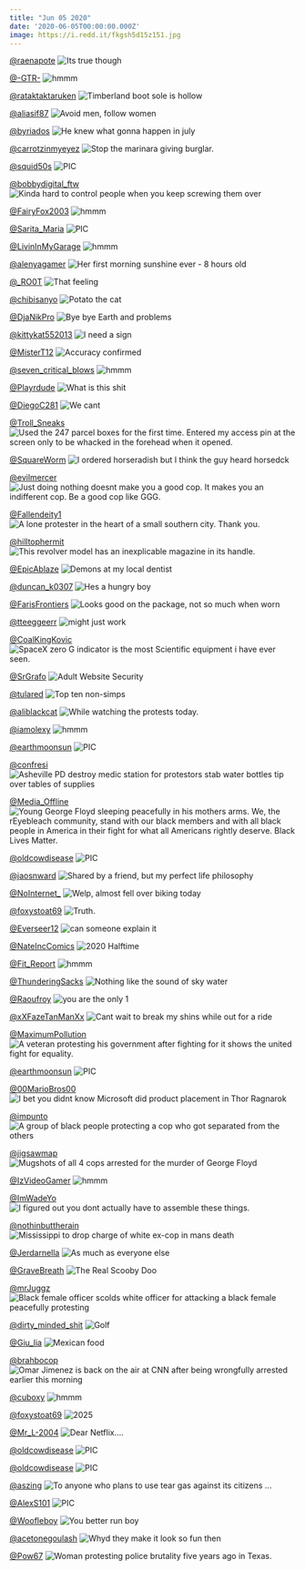 ```yaml
---
title: "Jun 05 2020"
date: '2020-06-05T00:00:00.000Z'
image: https://i.redd.it/fkgsh5d15z151.jpg
---
```


<a href="https://www.reddit.com/r/funnysigns/comments/gt5x1d/its_true_though/">@raenapote</a>
<img class="post-img" src="https://i.redd.it/i2e6ikah6t151.jpg" alt="Its true though" title="Its true though" />


<a href="https://www.reddit.com/r/hmmm/comments/gtlqlr/hmmm/">@-GTR-</a>
<img class="post-img" src="https://i.imgur.com/0JjjLq9.png" alt="hmmm" title="hmmm" />


<a href="https://www.reddit.com/r/CrappyDesign/comments/gv8brj/timberland_boot_sole_is_hollow/">@rataktaktaruken</a>
<img class="post-img" src="https://i.redd.it/q6p0bm0xbi251.jpg" alt="Timberland boot sole is hollow" title="Timberland boot sole is hollow" />


<a href="https://www.reddit.com/r/funnysigns/comments/gvbr8m/avoid_men_follow_women/">@aliasif87</a>
<img class="post-img" src="https://i.redd.it/van34pey8j251.jpg" alt="Avoid men, follow women" title="Avoid men, follow women" />


<a href="https://www.reddit.com/r/memes/comments/gwkcme/he_knew_what_gonna_happen_in_july/">@byriados</a>
<img class="post-img" src="https://i.redd.it/5ki0rlat2x251.png" alt="He knew what gonna happen in july" title="He knew what gonna happen in july" />


<a href="https://www.reddit.com/r/funnysigns/comments/gwbq2q/stop_the_marinara_giving_burglar/">@carrotzinmyeyez</a>
<img class="post-img" src="https://i.redd.it/nw1l2drnls251.jpg" alt="Stop the marinara giving burglar." title="Stop the marinara giving burglar." />


<a href="https://www.reddit.com/r/nocontextpics/comments/gssmci/pic/">@squid50s</a>
<img class="post-img" src="https://i.redd.it/rr3hkt6ucp151.jpg" alt="PIC" title="PIC" />


<a href="https://www.reddit.com/r/AdviceAnimals/comments/gul3sw/kinda_hard_to_control_people_when_you_keep/">@bobbydigital_ftw</a>
<img class="post-img" src="https://i.imgflip.com/43kttd.jpg" alt="Kinda hard to control people when you keep screwing them over" title="Kinda hard to control people when you keep screwing them over" />


<a href="https://www.reddit.com/r/hmmm/comments/gsy4pf/hmmm/">@FairyFox2003</a>
<img class="post-img" src="https://i.redd.it/5y9p39dkwq151.jpg" alt="hmmm" title="hmmm" />


<a href="https://www.reddit.com/r/nocontextpics/comments/gvp2kg/pic/">@Sarita_Maria</a>
<img class="post-img" src="https://i.redd.it/ruansxvcan251.jpg" alt="PIC" title="PIC" />


<a href="https://www.reddit.com/r/hmmm/comments/guv5l5/hmmm/">@LivinInMyGarage</a>
<img class="post-img" src="https://i.redd.it/8t44dlj0qd251.jpg" alt="hmmm" title="hmmm" />


<a href="https://www.reddit.com/r/Eyebleach/comments/guih7i/her_first_morning_sunshine_ever_8_hours_old/">@alenyagamer</a>
<img class="post-img" src="https://i.redd.it/f3dfw7i74a251.jpg" alt="Her first morning sunshine ever - 8 hours old" title="Her first morning sunshine ever - 8 hours old" />


<a href="https://www.reddit.com/r/AdviceAnimals/comments/gwjk99/that_feeling/">@_RO0T</a>
<img class="post-img" src="https://i.redd.it/gqlnszk8vw251.png" alt="That feeling" title="That feeling" />


<a href="https://www.reddit.com/r/Eyebleach/comments/gw83ul/potato_the_cat/">@chibisanyo</a>
<img class="post-img" src="https://i.redd.it/76npi0x0ys251.jpg" alt="Potato the cat" title="Potato the cat" />


<a href="https://www.reddit.com/r/memes/comments/gwfasd/bye_bye_earth_and_problems/">@DjaNikPro</a>
<img class="post-img" src="https://i.redd.it/e24ezebvkv251.jpg" alt="Bye bye Earth and problems" title="Bye bye Earth and problems" />


<a href="https://www.reddit.com/r/Funnypics/comments/gwj9aw/i_need_a_sign/">@kittykat552013</a>
<img class="post-img" src="https://i.redd.it/09fcwnbxsw251.jpg" alt="I need a sign" title="I need a sign" />


<a href="https://www.reddit.com/r/AdviceAnimals/comments/gvstpm/accuracy_confirmed/">@MisterT12</a>
<img class="post-img" src="https://i.redd.it/gn0eiqplso251.jpg" alt="Accuracy confirmed" title="Accuracy confirmed" />


<a href="https://www.reddit.com/r/hmmm/comments/gvqppq/hmmm/">@seven_critical_blows</a>
<img class="post-img" src="https://imgur.com/BgsPIca.png" alt="hmmm" title="hmmm" />


<a href="https://www.reddit.com/r/Funnypics/comments/guscs9/what_is_this_shit/">@Playrdude</a>
<img class="post-img" src="https://i.redd.it/x49b9lcjzc251.jpg" alt="What is this shit" title="What is this shit" />


<a href="https://www.reddit.com/r/funnysigns/comments/gtjwet/we_cant/">@DiegoC281</a>
<img class="post-img" src="https://i.redd.it/9y62c5d8lx151.jpg" alt="We cant" title="We cant" />


<a href="https://www.reddit.com/r/CrappyDesign/comments/gt89xu/used_the_247_parcel_boxes_for_the_first_time/">@Troll_Sneaks</a>
<img class="post-img" src="https://i.redd.it/hq88sss71u151.jpg" alt="Used the 247 parcel boxes for the first time. Entered my access pin at the screen only to be whacked in the forehead when it opened." title="Used the 247 parcel boxes for the first time. Entered my access pin at the screen only to be whacked in the forehead when it opened." />


<a href="https://www.reddit.com/r/Funnypics/comments/gsu57t/i_ordered_horseradish_but_i_think_the_guy_heard/">@SquareWorm</a>
<img class="post-img" src="https://i.redd.it/l84t2crhtp151.jpg" alt="I ordered horseradish but I think the guy heard horsedck" title="I ordered horseradish but I think the guy heard horsedck" />


<a href="https://www.reddit.com/r/AdviceAnimals/comments/gv6rg2/just_doing_nothing_doesnt_make_you_a_good_cop_it/">@evilmercer</a>
<img class="post-img" src="https://i.imgur.com/sW3G9PT.jpg" alt="Just doing nothing doesnt make you a good cop. It makes you an indifferent cop. Be a good cop like GGG." title="Just doing nothing doesnt make you a good cop. It makes you an indifferent cop. Be a good cop like GGG." />


<a href="https://www.reddit.com/r/pics/comments/gvsbx3/a_lone_protester_in_the_heart_of_a_small_southern/">@Fallendeity1</a>
<img class="post-img" src="https://i.redd.it/hsrv972slo251.jpg" alt="A lone protester in the heart of a small southern city. Thank you." title="A lone protester in the heart of a small southern city. Thank you." />


<a href="https://www.reddit.com/r/CrappyDesign/comments/gvtb40/this_revolver_model_has_an_inexplicable_magazine/">@hilltophermit</a>
<img class="post-img" src="https://i.redd.it/3wl2kwunyo251.jpg" alt="This revolver model has an inexplicable magazine in its handle." title="This revolver model has an inexplicable magazine in its handle." />


<a href="https://www.reddit.com/r/CrappyDesign/comments/gt0jpc/demons_at_my_local_dentist/">@EpicAblaze</a>
<img class="post-img" src="https://i.redd.it/pqyj7g4fjr151.jpg" alt="Demons at my local dentist" title="Demons at my local dentist" />


<a href="https://www.reddit.com/r/Funnypics/comments/gtq04g/hes_a_hungry_boy/">@duncan_k0307</a>
<img class="post-img" src="https://i.redd.it/qwb98yi250251.jpg" alt="Hes a hungry boy" title="Hes a hungry boy" />


<a href="https://www.reddit.com/r/CrappyDesign/comments/gw7bai/looks_good_on_the_package_not_so_much_when_worn/">@FarisFrontiers</a>
<img class="post-img" src="https://i.redd.it/0go6ayncps251.jpg" alt="Looks good on the package, not so much when worn" title="Looks good on the package, not so much when worn" />


<a href="https://www.reddit.com/r/memes/comments/gvvyd7/might_just_work/">@tteeggeerr</a>
<img class="post-img" src="https://i.redd.it/f74c2aetkp251.jpg" alt="might just work" title="might just work" />


<a href="https://www.reddit.com/r/funny/comments/gtkala/spacex_zero_g_indicator_is_the_most_scientific/">@CoalKingKovic</a>
<img class="post-img" src="https://i.redd.it/0gv67w11gy151.png" alt="SpaceX zero G indicator is the most Scientific equipment i have ever seen." title="SpaceX zero G indicator is the most Scientific equipment i have ever seen." />


<a href="https://www.reddit.com/r/funny/comments/gup65e/adult_website_security/">@SrGrafo</a>
<img class="post-img" src="https://i.redd.it/4qbqyns86c251.jpg" alt="Adult Website Security" title="Adult Website Security" />


<a href="https://www.reddit.com/r/memes/comments/gt72ab/top_ten_nonsimps/">@tulared</a>
<img class="post-img" src="https://i.redd.it/jwi8252ukt151.jpg" alt="Top ten non-simps" title="Top ten non-simps" />


<a href="https://www.reddit.com/r/AdviceAnimals/comments/gvidcf/while_watching_the_protests_today/">@aliblackcat</a>
<img class="post-img" src="https://i.redd.it/9zfwqmopyk251.png" alt="While watching the protests today." title="While watching the protests today." />


<a href="https://www.reddit.com/r/hmmm/comments/gtbfs4/hmmm/">@iamolexy</a>
<img class="post-img" src="https://i.redd.it/zin360l6ev151.jpg" alt="hmmm" title="hmmm" />


<a href="https://www.reddit.com/r/nocontextpics/comments/gv5jg0/pic/">@earthmoonsun</a>
<img class="post-img" src="https://i.redd.it/t07xdstoeh251.jpg" alt="PIC" title="PIC" />


<a href="https://www.reddit.com/r/pics/comments/gvxarx/asheville_pd_destroy_medic_station_for_protestors/">@confresi</a>
<img class="post-img" src="https://i.redd.it/7c2o4u6s3q251.jpg" alt="Asheville PD destroy medic station for protestors stab water bottles  tip over tables of supplies" title="Asheville PD destroy medic station for protestors stab water bottles  tip over tables of supplies" />


<a href="https://www.reddit.com/r/Eyebleach/comments/gvtkq9/young_george_floyd_sleeping_peacefully_in_his/">@Media_Offline</a>
<img class="post-img" src="https://i.imgur.com/T9HDYuf.jpg" alt="Young George Floyd sleeping peacefully in his mothers arms. We, the rEyebleach community, stand with our black members and with all black people in America in their fight for what all Americans rightly deserve. Black Lives Matter." title="Young George Floyd sleeping peacefully in his mothers arms. We, the rEyebleach community, stand with our black members and with all black people in America in their fight for what all Americans rightly deserve. Black Lives Matter." />


<a href="https://www.reddit.com/r/nocontextpics/comments/gugxj5/pic/">@oldcowdisease</a>
<img class="post-img" src="https://i.redd.it/c02ba5wtg9251.jpg" alt="PIC" title="PIC" />


<a href="https://www.reddit.com/r/funnysigns/comments/gsm1qm/shared_by_a_friend_but_my_perfect_life_philosophy/">@jaosnward</a>
<img class="post-img" src="https://i.redd.it/cg5fmv5aum151.jpg" alt="Shared by a friend, but my perfect life philosophy" title="Shared by a friend, but my perfect life philosophy" />


<a href="https://www.reddit.com/r/CrappyDesign/comments/gv0x55/welp_almost_fell_over_biking_today/">@NoInternet_</a>
<img class="post-img" src="https://i.redd.it/tndemjpoif251.jpg" alt="Welp, almost fell over biking today" title="Welp, almost fell over biking today" />


<a href="https://www.reddit.com/r/Funnypics/comments/gsz3fi/truth/">@foxystoat69</a>
<img class="post-img" src="https://i.redd.it/453vqovp5r151.png" alt="Truth." title="Truth." />


<a href="https://www.reddit.com/r/memes/comments/guk1zo/can_someone_explain_it/">@Everseer12</a>
<img class="post-img" src="https://i.redd.it/2my2zdc4pa251.jpg" alt="can someone explain it" title="can someone explain it" />


<a href="https://www.reddit.com/r/funny/comments/gwlfj0/2020_halftime/">@NateIncComics</a>
<img class="post-img" src="https://i.redd.it/0qolv2k4dx251.png" alt="2020 Halftime" title="2020 Halftime" />


<a href="https://www.reddit.com/r/hmmm/comments/gvho9b/hmmm/">@Fit_Report</a>
<img class="post-img" src="https://i.redd.it/mgxfkzzurk251.jpg" alt="hmmm" title="hmmm" />


<a href="https://www.reddit.com/r/memes/comments/gtmqoj/nothing_like_the_sound_of_sky_water/">@ThunderingSacks</a>
<img class="post-img" src="https://i.redd.it/fkgsh5d15z151.jpg" alt="Nothing like the sound of sky water" title="Nothing like the sound of sky water" />


<a href="https://www.reddit.com/r/Funnypics/comments/gubf7g/you_are_the_only_1/">@Raoufroy</a>
<img class="post-img" src="https://i.redd.it/ekt9otyic7251.jpg" alt="you are the only 1" title="you are the only 1" />


<a href="https://www.reddit.com/r/CrappyDesign/comments/gu32t1/cant_wait_to_break_my_shins_while_out_for_a_ride/">@xXFazeTanManXx</a>
<img class="post-img" src="https://i.redd.it/xwa3nho3y4251.jpg" alt="Cant wait to break my shins while out for a ride" title="Cant wait to break my shins while out for a ride" />


<a href="https://www.reddit.com/r/pics/comments/gu5pqj/a_veteran_protesting_his_government_after/">@MaximumPollution</a>
<img class="post-img" src="https://i.redd.it/4puwgxn9o5251.jpg" alt="A veteran protesting his government after fighting for it shows the united fight for equality." title="A veteran protesting his government after fighting for it shows the united fight for equality." />


<a href="https://www.reddit.com/r/nocontextpics/comments/gwe0gh/pic/">@earthmoonsun</a>
<img class="post-img" src="https://i.redd.it/ahe3o2b52v251.jpg" alt="PIC" title="PIC" />


<a href="https://www.reddit.com/r/Funnypics/comments/gwasmd/i_bet_you_didnt_know_microsoft_did_product/">@00MarioBros00</a>
<img class="post-img" src="https://i.redd.it/3mnbrllmtt251.png" alt="I bet you didnt know Microsoft did product placement in Thor Ragnarok" title="I bet you didnt know Microsoft did product placement in Thor Ragnarok" />


<a href="https://www.reddit.com/r/pics/comments/gtb0jq/a_group_of_black_people_protecting_a_cop_who_got/">@impunto</a>
<img class="post-img" src="https://i.redd.it/shx0vo887v151.jpg" alt="A group of black people protecting a cop who got separated from the others" title="A group of black people protecting a cop who got separated from the others" />


<a href="https://www.reddit.com/r/pics/comments/gw5iyo/mugshots_of_all_4_cops_arrested_for_the_murder_of/">@jigsawmap</a>
<img class="post-img" src="https://i.redd.it/7aoipuu96s251.jpg" alt="Mugshots of all 4 cops arrested for the murder of George Floyd" title="Mugshots of all 4 cops arrested for the murder of George Floyd" />


<a href="https://www.reddit.com/r/hmmm/comments/gtvr6p/hmmm/">@IzVideoGamer</a>
<img class="post-img" src="https://i.redd.it/j9fc9o2pf2251.png" alt="hmmm" title="hmmm" />


<a href="https://www.reddit.com/r/funny/comments/gvscn6/i_figured_out_you_dont_actually_have_to_assemble/">@ImWadeYo</a>
<img class="post-img" src="https://i.redd.it/fhsn8112mo251.jpg" alt="I figured out you dont actually have to assemble these things." title="I figured out you dont actually have to assemble these things." />


<a href="https://www.reddit.com/r/AdviceAnimals/comments/gtmqbf/mississippi_to_drop_charge_of_white_excop_in_mans/">@nothinbuttherain</a>
<img class="post-img" src="https://i.imgur.com/w6cwD33.png" alt="Mississippi to drop charge of white ex-cop in mans death" title="Mississippi to drop charge of white ex-cop in mans death" />


<a href="https://www.reddit.com/r/AdviceAnimals/comments/gsrmcb/as_much_as_everyone_else/">@Jerdarnella</a>
<img class="post-img" src="https://i.redd.it/m6mp3srv0p151.png" alt="As much as everyone else" title="As much as everyone else" />


<a href="https://www.reddit.com/r/Eyebleach/comments/gusuc5/the_real_scooby_doo/">@GraveBreath</a>
<img class="post-img" src="https://i.redd.it/t2th8duy3d251.jpg" alt="The Real Scooby Doo" title="The Real Scooby Doo" />


<a href="https://www.reddit.com/r/pics/comments/gum7d9/black_female_officer_scolds_white_officer_for/">@mrJuggz</a>
<img class="post-img" src="https://i.redd.it/l8hg6my9db251.jpg" alt="Black female officer scolds white officer for attacking a black female peacefully protesting" title="Black female officer scolds white officer for attacking a black female peacefully protesting" />


<a href="https://www.reddit.com/r/funnysigns/comments/guidwo/golf/">@dirty_minded_shit</a>
<img class="post-img" src="https://i.redd.it/4bzat1o03a251.jpg" alt="Golf" title="Golf" />


<a href="https://www.reddit.com/r/funnysigns/comments/gtxu8m/mexican_food/">@Giu_lia</a>
<img class="post-img" src="https://i.redd.it/3y6aoatfcz151.jpg" alt="Mexican food" title="Mexican food" />


<a href="https://www.reddit.com/r/pics/comments/gstlby/omar_jimenez_is_back_on_the_air_at_cnn_after/">@brahbocop</a>
<img class="post-img" src="https://i.redd.it/fxvjkyirnp151.jpg" alt="Omar Jimenez is back on the air at CNN after being wrongfully arrested earlier this morning" title="Omar Jimenez is back on the air at CNN after being wrongfully arrested earlier this morning" />


<a href="https://www.reddit.com/r/hmmm/comments/gu9mog/hmmm/">@cuboxy</a>
<img class="post-img" src="https://i.redd.it/2rhwqmjhs6251.jpg" alt="hmmm" title="hmmm" />


<a href="https://www.reddit.com/r/Funnypics/comments/gu42k9/2025/">@foxystoat69</a>
<img class="post-img" src="https://i.redd.it/fricawwv75251.png" alt="2025" title="2025" />


<a href="https://www.reddit.com/r/memes/comments/gsyl86/dear_netflix/">@Mr_L-2004</a>
<img class="post-img" src="https://i.redd.it/ru6ywwev0r151.png" alt="Dear Netflix...." title="Dear Netflix...." />


<a href="https://www.reddit.com/r/nocontextpics/comments/gw2hzc/pic/">@oldcowdisease</a>
<img class="post-img" src="https://i.redd.it/dsfp5nh8er251.jpg" alt="PIC" title="PIC" />


<a href="https://www.reddit.com/r/nocontextpics/comments/guu7mg/pic/">@oldcowdisease</a>
<img class="post-img" src="https://i.redd.it/0guguxyrgd251.jpg" alt="PIC" title="PIC" />


<a href="https://www.reddit.com/r/AdviceAnimals/comments/gvx9iq/to_anyone_who_plans_to_use_tear_gas_against_its/">@aszing</a>
<img class="post-img" src="https://i.redd.it/urvvs8pf3q251.jpg" alt="To anyone who plans to use tear gas against its citizens ..." title="To anyone who plans to use tear gas against its citizens ..." />


<a href="https://www.reddit.com/r/nocontextpics/comments/gtxj2t/pic/">@AlexS101</a>
<img class="post-img" src="https://i.imgur.com/oflgW8x.jpg" alt="PIC" title="PIC" />


<a href="https://www.reddit.com/r/memes/comments/guf4l9/you_better_run_boy/">@Woofleboy</a>
<img class="post-img" src="https://i.redd.it/0j98zclsp8251.jpg" alt="You better run boy" title="You better run boy" />


<a href="https://www.reddit.com/r/CrappyDesign/comments/gsjhq8/whyd_they_make_it_look_so_fun_then/">@acetonegoulash</a>
<img class="post-img" src="https://i.redd.it/vli4cjmvyl151.jpg" alt="Whyd they make it look so fun then" title="Whyd they make it look so fun then" />


<a href="https://www.reddit.com/r/pics/comments/gsx24e/woman_protesting_police_brutality_five_years_ago/">@Pow67</a>
<img class="post-img" src="https://i.redd.it/2lzw4zpgmq151.jpg" alt="Woman protesting police brutality five years ago in Texas." title="Woman protesting police brutality five years ago in Texas." />


